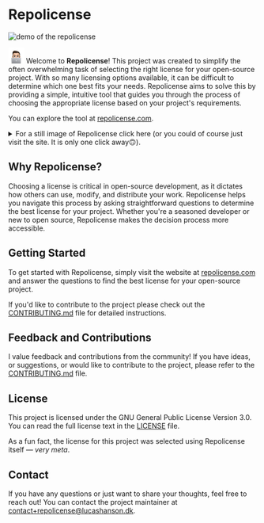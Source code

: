# Repolicense

![demo of the repolicense](./repolicense_demo.gif)

![Do you have an idea for a logo? Then please reach out](./app/public/favicon-32x32.png "Do you have an idea for a logo? Then please reach out") Welcome to **Repolicense**! This project was created to simplify the often overwhelming task of selecting the right license for your open-source project. With so many licensing options available, it can be difficult to determine which one best fits your needs. 
Repolicense aims to solve this by providing a simple, intuitive tool that guides you through the process of choosing the appropriate license based on your project's requirements.

You can explore the tool at [repolicense.com](https://repolicense.com).

<details>
  <summary>For a still image of Repolicense click here (or you could of course just visit the site. It is only one click away🙃).</summary>
  <img src="./preview_image.jpeg" alt="preview image of Repolicense" />
</details>

## Why Repolicense?

Choosing a license is critical in open-source development, as it dictates how others can use, modify, and distribute your work. 
Repolicense helps you navigate this process by asking straightforward questions to determine the best license for your project. 
Whether you're a seasoned developer or new to open source, Repolicense makes the decision process more accessible.

## Getting Started

To get started with Repolicense, simply visit the website at [repolicense.com](https://repolicense.com) and answer the questions to find the best license for your open-source project.

If you'd like to contribute to the project please check out the [CONTRIBUTING.md](CONTRIBUTING.md) file for detailed instructions.

## Feedback and Contributions

I value feedback and contributions from the community! If you have ideas, or suggestions, or would like to contribute to the project, please refer to the [CONTRIBUTING.md](CONTRIBUTING.md) file. 

## License

This project is licensed under the GNU General Public License Version 3.0. 
You can read the full license text in the [LICENSE](LICENSE.md) file.

As a fun fact, the license for this project was selected using Repolicense itself — _very meta_.

## Contact

If you have any questions or just want to share your thoughts, feel free to reach out! You can contact the project maintainer at [contact+repolicense@lucashanson.dk](mailto:contact+repolicense@lucashanson.dk).
